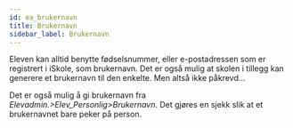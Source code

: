 ```yaml
---
id: ea_brukernavn
title: Brukernavn
sidebar_label: Brukernavn
---
```

Eleven kan alltid benytte fødselsnummer, eller e-postadressen som er registrert i iSkole, som brukernavn. Det er også mulig at skolen i tillegg kan generere et brukernavn til den enkelte. Men altså ikke påkrevd...

Det er også mulig å gi brukernavn fra _Elevadmin.>Elev_Personlig>Brukernavn_. Det gjøres en sjekk slik at et brukernavnet bare peker på person.
